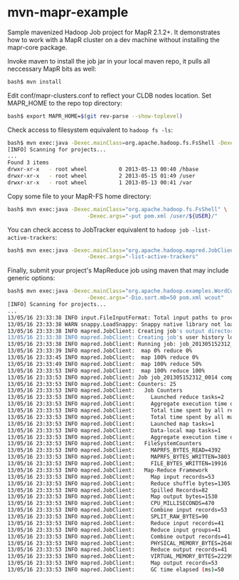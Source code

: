 mvn-mapr-example
================

Sample mavenized Hadoop Job project for MapR 2.1.2+. It demonstrates how to work with a MapR cluster on a dev machine 
without installing the mapr-core package.

Invoke maven to install the job jar in your local maven repo, it pulls all neccessary MapR bits as well: 
```bash
bash$ mvn install
```

Edit conf/mapr-clusters.conf to reflect your CLDB nodes location. Set MAPR_HOME to the repo top directory:
```bash
bash$ export MAPR_HOME=$(git rev-parse --show-toplevel)
```
Check access to filesystem equivalent to `hadoop fs -ls`:
```bash
bash$ mvn exec:java -Dexec.mainClass=org.apache.hadoop.fs.FsShell -Dexec.args="-ls /"
[INFO] Scanning for projects...
...
Found 3 items
drwxr-xr-x   - root wheel          0 2013-05-13 00:40 /hbase
drwxr-xr-x   - root wheel          2 2013-05-15 01:49 /user
drwxr-xr-x   - root wheel          1 2013-05-13 00:41 /var
```
Copy some file to your MapR-FS home directory:
```bash
bash$ mvn exec:java -Dexec.mainClass="org.apache.hadoop.fs.FsShell" \
                         -Dexec.args="-put pom.xml /user/${USER}/"
```
You can check access to JobTracker equivalent to `hadoop job -list-active-trackers`:
```bash
bash$ mvn exec:java -Dexec.mainClass="org.apache.hadoop.mapred.JobClient" \
                         -Dexec.args="-list-active-trackers"
```
Finally, submit your project's MapReduce job using maven that may include generic options:
```bash
bash$ mvn exec:java -Dexec.mainClass="org.apache.hadoop.examples.WordCount" \
                         -Dexec.args="-Dio.sort.mb=50 pom.xml wcout"
[INFO] Scanning for projects...
...
13/05/16 23:33:38 INFO input.FileInputFormat: Total input paths to process : 1
13/05/16 23:33:38 WARN snappy.LoadSnappy: Snappy native library not loaded
13/05/16 23:33:38 INFO mapred.JobClient: Creating job's output directory at wcout
13/05/16 23:33:38 INFO mapred.JobClient: Creating job's user history location directory at wcout/_logs
13/05/16 23:33:38 INFO mapred.JobClient: Running job: job_201305152312_0014
13/05/16 23:33:39 INFO mapred.JobClient:  map 0% reduce 0%
13/05/16 23:33:45 INFO mapred.JobClient:  map 100% reduce 0%
13/05/16 23:33:49 INFO mapred.JobClient:  map 100% reduce 50%
13/05/16 23:33:53 INFO mapred.JobClient:  map 100% reduce 100%
13/05/16 23:33:53 INFO mapred.JobClient: Job job_201305152312_0014 completed successfully
13/05/16 23:33:53 INFO mapred.JobClient: Counters: 25
13/05/16 23:33:53 INFO mapred.JobClient:   Job Counters 
13/05/16 23:33:53 INFO mapred.JobClient:     Launched reduce tasks=2
13/05/16 23:33:53 INFO mapred.JobClient:     Aggregate execution time of mappers(ms)=4621
13/05/16 23:33:53 INFO mapred.JobClient:     Total time spent by all reduces waiting after reserving slots (ms)=0
13/05/16 23:33:53 INFO mapred.JobClient:     Total time spent by all maps waiting after reserving slots (ms)=0
13/05/16 23:33:53 INFO mapred.JobClient:     Launched map tasks=1
13/05/16 23:33:53 INFO mapred.JobClient:     Data-local map tasks=1
13/05/16 23:33:53 INFO mapred.JobClient:     Aggregate execution time of reducers(ms)=6414
13/05/16 23:33:53 INFO mapred.JobClient:   FileSystemCounters
13/05/16 23:33:53 INFO mapred.JobClient:     MAPRFS_BYTES_READ=4392
13/05/16 23:33:53 INFO mapred.JobClient:     MAPRFS_BYTES_WRITTEN=3803
13/05/16 23:33:53 INFO mapred.JobClient:     FILE_BYTES_WRITTEN=19916
13/05/16 23:33:53 INFO mapred.JobClient:   Map-Reduce Framework
13/05/16 23:33:53 INFO mapred.JobClient:     Map input records=53
13/05/16 23:33:53 INFO mapred.JobClient:     Reduce shuffle bytes=1305
13/05/16 23:33:53 INFO mapred.JobClient:     Spilled Records=82
13/05/16 23:33:53 INFO mapred.JobClient:     Map output bytes=1530
13/05/16 23:33:53 INFO mapred.JobClient:     CPU_MILLISECONDS=470
13/05/16 23:33:53 INFO mapred.JobClient:     Combine input records=53
13/05/16 23:33:53 INFO mapred.JobClient:     SPLIT_RAW_BYTES=90
13/05/16 23:33:53 INFO mapred.JobClient:     Reduce input records=41
13/05/16 23:33:53 INFO mapred.JobClient:     Reduce input groups=41
13/05/16 23:33:53 INFO mapred.JobClient:     Combine output records=41
13/05/16 23:33:53 INFO mapred.JobClient:     PHYSICAL_MEMORY_BYTES=264675328
13/05/16 23:33:53 INFO mapred.JobClient:     Reduce output records=41
13/05/16 23:33:53 INFO mapred.JobClient:     VIRTUAL_MEMORY_BYTES=2229972992
13/05/16 23:33:53 INFO mapred.JobClient:     Map output records=53
13/05/16 23:33:53 INFO mapred.JobClient:     GC time elapsed (ms)=50
```


